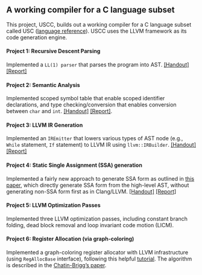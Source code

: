 ## A working compiler for a C language subset
This project, USCC, builds out a working compiler for a C language subset called USC ([language reference](./USCLanguage.pdf)). 
USCC uses the LLVM framework as its code generation engine.

#### Project 1: Recursive Descent Parsing
Implemented a `LL(1) parser` that parses the program into AST. [[Handout]](https://github.com/wuruoyu/CS502-Compiler/blob/master/uscc/uscc/report/P1.pdf) [[Report]](https://github.com/wuruoyu/CS502-Compiler/blob/master/uscc/uscc/report/reportP1.pdf)

#### Project 2: Semantic Analysis
Implemented scoped symbol table that enable scoped identifier declarations, and type checking/conversion that enables conversion between `char` and `int`. [[Handout]](https://github.com/wuruoyu/CS502-Compiler/blob/master/uscc/uscc/report/p2.pdf) [[Report]](https://github.com/wuruoyu/CS502-Compiler/blob/master/uscc/uscc/report/reportP2.pdf).

#### Project 3: LLVM IR Generation
Implemented an `IREmitter` that lowers various types of AST node (e.g., `While` statement, `If` statement) to LLVM IR using `llvm::IRBuilder`. [[Handout]](https://github.com/wuruoyu/CS502-Compiler/blob/master/uscc/uscc/report/P3.pdf) [[Report]](https://github.com/wuruoyu/CS502-Compiler/blob/master/uscc/uscc/report/reportP3.pdf)

#### Project 4: Static Single Assignment (SSA) generation
Implemented a fairly new approach to generate SSA form as outlined in [this paper](https://github.com/wuruoyu/CS502-Compiler/blob/master/uscc/uscc/report/Simple%20and%20Efficient%20Construction%20of%20Static%20Single%20Assignment%20Form.pdf), which directly generate SSA form from the high-level AST, without generating non-SSA form first as in Clang/LLVM. [[Handout]](https://github.com/wuruoyu/CS502-Compiler/blob/master/uscc/uscc/report/P4.pdf) [[Report]](https://github.com/wuruoyu/CS502-Compiler/blob/master/uscc/uscc/report/reportP4.pdf)

#### Project 5: LLVM Optimization Passes
Implemented three LLVM optimization passes, including constant branch folding, dead block removal and loop invariant code motion (LICM). 

#### Project 6: Register Allocation (via graph-coloring)
Implemented a graph-coloring register allocator with LLVM infrastructure (using `RegAllocBase` interface), following this helpful [tutorial](https://github.com/nael8r/How-To-Write-An-LLVM-Register-Allocator). The algorithm is described in the [Chatin-Brigg’s paper](). 
